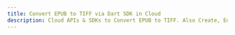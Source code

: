---title: Convert EPUB to TIFF via Dart SDK in Clouddescription: Cloud APIs & SDKs to Convert EPUB to TIFF. Also Create, Edit & Render Microsoft Word & OpenOffice documents in the Cloud.---